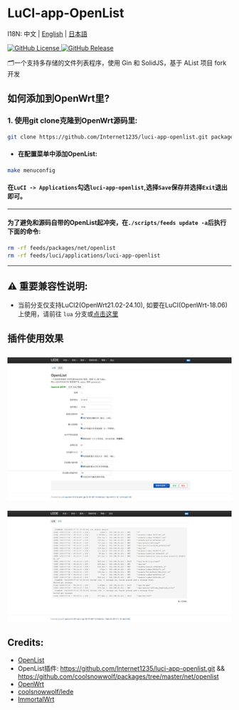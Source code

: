 # LuCI-app-OpenList

I18N: 中文 | [English](README_EN.md) | [日本語](README_JA.md)

[![GitHub License](https://img.shields.io/github/license/Internet1235/luci-app-openlist)
](https://github.com/Internet1235/Luci-app-OpenList/blob/main/LICENSE)
[![GitHub Release](https://img.shields.io/github/v/release/Internet1235/luci-app-openlist)
](https://github.com/Internet1235/luci-app-openlist/releases)

🗂️一个支持多存储的文件列表程序，使用 Gin 和 SolidJS，基于 AList 项目 fork 开发

## 如何添加到OpenWrt里?

### 1. 使用git clone克隆到OpenWrt源码里:
```bash
git clone https://github.com/Internet1235/luci-app-openlist.git package/openlist
```
- #### 在配置菜单中添加OpenList:
```bash
make menuconfig
```
#### 在``LuCI -> Applications``勾选``luci-app-openlist``,选择``Save``保存并选择``Exit``退出即可。

---

#### 为了避免和源码自带的OpenList起冲突，在``./scripts/feeds update -a``后执行下面的命令: 
```bash
rm -rf feeds/packages/net/openlist
rm -rf feeds/luci/applications/luci-app-openlist
```

-----------------------------

## ⚠️ 重要兼容性说明: 
- 当前分支仅支持LuCI2(OpenWrt21.02-24.10), 如要在LuCI(OpenWrt-18.06)上使用，请前往 ``lua`` 分支或[点击这里](https://github.com/Internet1235/luci-app-openlist/tree/lua)

## 插件使用效果

![screenshots](./docs/1.jpeg)
---
![screenshots](./docs/2.jpeg)


## Credits: 

- [OpenList](https://github.com/OpenListTeam/OpenList)
- OpenList插件: https://github.com/Internet1235/luci-app-openlist.git && https://github.com/coolsnowwolf/packages/tree/master/net/openlist
- [OpenWrt](https://github.com/openwrt/openwrt)
- [coolsnowwolf/lede](https://github.com/coolsnowwolf/lede)
- [ImmortalWrt](https://github.com/immortalwrt/immortalwrt)

